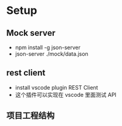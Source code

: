 # Setup

## Mock server
- npm install -g json-server
- json-server ./mock/data.json

## rest client
- install vscode plugin REST Client
- 这个插件可以实现在 vscode 里面测试 API

## 项目工程结构
